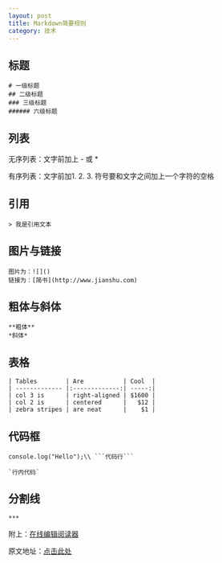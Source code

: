 ```yaml
---
layout: post
title: Markdown简要规则
category: 技术
---
```


## 标题

```
# 一级标题
## 二级标题
### 三级标题
###### 六级标题
```

## 列表

无序列表：文字前加上 - 或 *

有序列表：文字前加1. 2. 3. 符号要和文字之间加上一个字符的空格

## 引用

```
> 我是引用文本
```

## 图片与链接

```
图片为：![]()
链接为：[简书](http://www.jianshu.com)
```

## 粗体与斜体

```
**粗体**
*斜体*
```

## 表格

```
| Tables        | Are           | Cool  |
| ------------- |:-------------:| -----:|
| col 3 is      | right-aligned | $1600 |
| col 2 is      | centered      |   $12 |
| zebra stripes | are neat      |    $1 |
```

## 代码框

```
console.log("Hello");\\ ```代码行```
```

```
`行内代码`
```

## 分割线

```
***
```

附上：[在线编辑阅读器](https://www.zybuluo.com/mdeditor#)

原文地址：[点击此处](http://www.jianshu.com/p/1e402922ee32/)